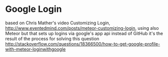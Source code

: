 Google Login
==========================
based on Chris Mather's video Customizing Login, http://www.eventedmind.com/posts/meteor-customizing-login,
using also Meteor but that sets up logins via google's app api instead of GitHub
it's the result of the process for solving this question
http://stackoverflow.com/questions/18366500/how-to-get-google-profile-with-meteor-loginwithgoogle




